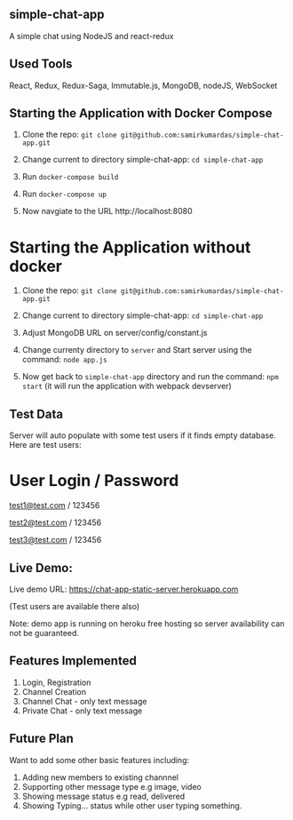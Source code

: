 ## simple-chat-app
A simple chat using NodeJS and react-redux 

## Used Tools
React, Redux, Redux-Saga, Immutable.js, MongoDB, nodeJS, WebSocket

## Starting the Application with Docker Compose

1. Clone the repo: `git clone git@github.com:samirkumardas/simple-chat-app.git`

2. Change current to directory simple-chat-app: `cd simple-chat-app`

3. Run `docker-compose build`

4. Run `docker-compose up`

5. Now navgiate to the URL http://localhost:8080

# Starting the Application without docker

1. Clone the repo: `git clone git@github.com:samirkumardas/simple-chat-app.git`

2. Change current to directory simple-chat-app: `cd simple-chat-app`

3. Adjust MongoDB URL on server/config/constant.js

4. Change currenty directory to `server` and Start server using the command: `node app.js`

5. Now get back to `simple-chat-app` directory and run the command: `npm start` (it will run the application with webpack devserver)

## Test Data

Server will auto populate with some test users if it finds empty database. Here are test users:

# User Login / Password

test1@test.com / 123456

test2@test.com / 123456

test3@test.com / 123456


## Live Demo:

Live demo URL: https://chat-app-static-server.herokuapp.com

(Test users are available there also)

Note: demo app is running on heroku free hosting so server availability can not be guaranteed.  


## Features Implemented 

1. Login, Registration
2. Channel Creation
3. Channel Chat - only text message
4. Private Chat - only text message


## Future Plan

Want to add some other basic features including:

1. Adding new members to existing channnel
2. Supporting other message type e.g image, video
3. Showing message status e.g read, delivered
4. Showing Typing... status while other user typing something.

